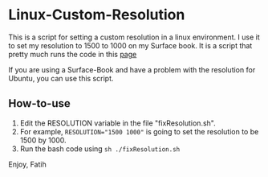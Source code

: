 # Linux-Custom-Resolution
This is a script for setting a custom resolution in a linux environment. I use it to set my resolution to 1500 to 1000 on my Surface book. It is a script that pretty much runs the code in this [page](https://aktasfatih.com/linux-mint-setting-a-custom-resolution/)

If you are using a Surface-Book and have a problem with the resolution for Ubuntu, you can use this script.

## How-to-use
1. Edit the RESOLUTION variable in the file "fixResolution.sh".
2. For example, `RESOLUTION="1500 1000"` is going to set the resolution to be 1500 by 1000.
3. Run the bash code using `sh ./fixResolution.sh`

Enjoy,
Fatih
